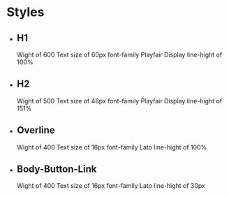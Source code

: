 
# Styles
  
- ## H1
  
  Wight of 600
  Text size of 60px
  font-family Playfair Display
  line-hight of 100%

- ## H2

  Wight of 500
  Text size of 48px
  font-family Playfair Display
  line-hight of 151%

- ## Overline
  
  Wight of 400
  Text size of 16px
  font-family Lato
  line-hight of 100%

- ## Body-Button-Link
  
  Wight of 400
  Text size of 16px
  font-family Lato
  line-hight of 30px
